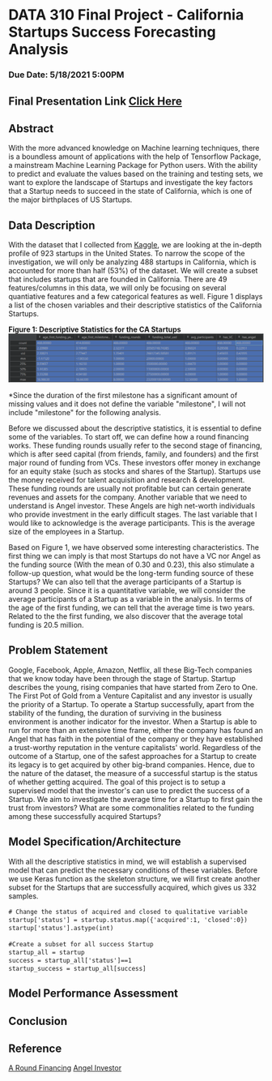 # DATA 310 Final Project - California Startups Success Forecasting Analysis  
### Due Date: 5/18/2021 5:00PM

## Final Presentation Link [Click Here]()


## Abstract 
With the more advanced knowledge on Machine learning techniques, there is a boundless amount of applications with the help of Tensorflow Package, a mainstream Machine Learning Package for Python users. With the ability to predict and evaluate the values based on the training and testing sets, we want to explore the landscape of Startups and investigate the key factors that a Startup needs to succeed in the state of California, which is one of the major birthplaces of US Startups.     

## Data Description
With the dataset that I collected from [Kaggle](https://www.kaggle.com/manishkc06/startup-success-prediction), we are looking at the in-depth profile of 923 startups in the United States. To narrow the scope of the investigation, we will only be analyzing 488 startups in California, which is accounted for more than half (53%) of the dataset. We will create a subset that includes startups that are founded in California. There are 49 features/columns in this data, we will only be focusing on several quantiative features and a few categorical features as well. Figure 1 displays a list of the chosen variables and their descriptive statistics of the California Startups. 

**Figure 1: Descriptive Statistics for the CA Startups**
<img src="./descriptive_stats.PNG" />

*Since the duration of the first milestone has a significant amount of missing values and it does not define the variable "milestone", I will not include "milestone" for the following analysis.  

Before we discussed about the descriptive statistics, it is essential to define some of the variables. To start off, we can define how a round financing works. These funding rounds usually refer to the second stage of financing, which is after seed capital (from friends, family, and founders) and the first major round of funding from VCs. These investors offer money in exchange for an equity stake (such as stocks and shares of the Startup). Startups use the money received for talent acquisition and research & development. These funding rounds are usually not profitable but can certain generate revenues and assets for the company. Another variable that we need to understand is Angel investor. These Angels are high net-worth individuals who provide investment in the early difficult stages. The last variable that I would like to acknowledge is the average participants. This is the average size of the employees in a Startup.        

Based on Figure 1, we have observed some interesting characteristics. The first thing we can imply is that most Startups do not have a VC nor Angel as the funding source (With the mean of 0.30 and 0.23), this also stimulate a follow-up question, what would be the long-term funding source of these Startups? We can also tell that the average participants of a Startup is around 3 people. Since it is a quantitative variable, we will consider the average participants of a Startup as a variable in the analysis. In terms of the age of the first funding, we can tell that the average time is two years. Related to the the first funding, we also discover that the average total funding is 20.5 million. 


## Problem Statement 
Google, Facebook, Apple, Amazon, Netflix, all these Big-Tech companies that we know today have been through the stage of Startup. Startup describes the young, rising companies that have started from Zero to One. The First Pot of Gold from a Venture Capitalist and any investor is usually the priority of a Startup. To operate a Startup successfully, apart from the stability of the funding, the duration of surviving in the business environment is another indicator for the investor. When a Startup is able to run for more than an extensive time frame, either the company has found an Angel that has faith in the potential of the company or they have established a trust-worthy reputation in the venture capitalists' world. Regardless of the outcome of a Startup, one of the safest approaches for a Startup to create its legacy is to get acquired by other big-brand companies. Hence, due to the nature of the dataset, the measure of a successful startup is the status of whether getting acquired. The goal of this project is to setup a supervised model that the investor's can use to predict the success of a Startup. We aim to investigate the average time for a Startup to first gain the trust from investors?  What are some commonalities related to the funding among these successfully acquired Startups? 

## Model Specification/Architecture

With all the descriptive statistics in mind, we will establish a supervised model that can predict the necessary conditions of these variables. Before we use Keras function as the skeleton structure, we will first create another subset for the Startups that are successfully acquired, which gives us 332 samples.

```
# Change the status of acquired and closed to qualitative variable
startup['status'] = startup.status.map({'acquired':1, 'closed':0})
startup['status'].astype(int)

#Create a subset for all success Startup
startup_all = startup
success = startup_all['status']==1
startup_success = startup_all[success]
```

## Model Performance Assessment 

## Conclusion

## Reference
[A Round Financing](https://www.investopedia.com/terms/a/a-round-private-equity.asp)
[Angel Investor](https://www.investopedia.com/terms/a/angelinvestor.asp)
